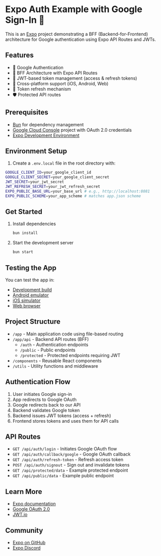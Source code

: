 # Expo Auth Example with Google Sign-In 👋

This is an [Expo](https://expo.dev) project demonstrating a BFF (Backend-for-Frontend) architecture for Google authentication using Expo API Routes and JWTs.

## Features

- 🔐 Google Authentication
- 🎯 BFF Architecture with Expo API Routes
- 🎫 JWT-based token management (access & refresh tokens)
- 📱 Cross-platform support (iOS, Android, Web)
- 🔄 Token refresh mechanism
- 🛡️ Protected API routes

## Prerequisites

- [Bun](https://bun.sh) for dependency management
- [Google Cloud Console](https://console.cloud.google.com) project with OAuth 2.0 credentials
- [Expo Development Environment](https://docs.expo.dev/get-started/installation/)

## Environment Setup

1. Create a `.env.local` file in the root directory with:

```bash
GOOGLE_CLIENT_ID=your_google_client_id
GOOGLE_CLIENT_SECRET=your_google_client_secret
JWT_SECRET=your_jwt_secret
JWT_REFRESH_SECRET=your_jwt_refresh_secret
EXPO_PUBLIC_BASE_URL=your_base_url # e.g., http://localhost:8081
EXPO_PUBLIC_SCHEME=your_app_scheme # matches app.json scheme
```

## Get Started

1. Install dependencies

   ```bash
   bun install
   ```

2. Start the development server

   ```bash
   bun start
   ```

## Testing the App

You can test the app in:

- [Development build](https://docs.expo.dev/develop/development-builds/introduction/)
- [Android emulator](https://docs.expo.dev/workflow/android-studio-emulator/)
- [iOS simulator](https://docs.expo.dev/workflow/ios-simulator/)
- [Web browser](https://docs.expo.dev/workflow/web/)

## Project Structure

- `/app` - Main application code using file-based routing
- `/app/api` - Backend API routes (BFF)
  - `/auth` - Authentication endpoints
  - `/public` - Public endpoints
  - `/protected` - Protected endpoints requiring JWT
- `/components` - Reusable React components
- `/utils` - Utility functions and middleware

## Authentication Flow

1. User initiates Google sign-in
2. App redirects to Google OAuth
3. Google redirects back to our API
4. Backend validates Google token
5. Backend issues JWT tokens (access + refresh)
6. Frontend stores tokens and uses them for API calls

## API Routes

- `GET /api/auth/login` - Initiates Google OAuth flow
- `GET /api/auth/callback/google` - Google OAuth callback
- `GET /api/auth/refresh-token` - Refresh access token
- `POST /api/auth/signout` - Sign out and invalidate tokens
- `GET /api/protected/data` - Example protected endpoint
- `GET /api/public/data` - Example public endpoint

## Learn More

- [Expo documentation](https://docs.expo.dev/)
- [Google OAuth 2.0](https://developers.google.com/identity/protocols/oauth2)
- [JWT.io](https://jwt.io/)

## Community

- [Expo on GitHub](https://github.com/expo/expo)
- [Expo Discord](https://chat.expo.dev)

